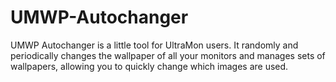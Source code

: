 UMWP-Autochanger
================

UMWP Autochanger is a little tool for UltraMon users. It randomly and periodically changes the wallpaper of all your monitors and manages sets of wallpapers, allowing you to quickly change which images are used.
